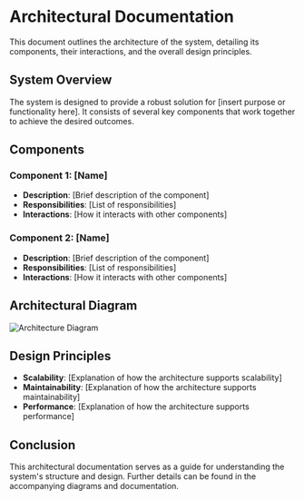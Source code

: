 # Architectural Documentation

This document outlines the architecture of the system, detailing its components, their interactions, and the overall design principles.

## System Overview

The system is designed to provide a robust solution for [insert purpose or functionality here]. It consists of several key components that work together to achieve the desired outcomes.

## Components

### Component 1: [Name]

- **Description**: [Brief description of the component]
- **Responsibilities**: [List of responsibilities]
- **Interactions**: [How it interacts with other components]

### Component 2: [Name]

- **Description**: [Brief description of the component]
- **Responsibilities**: [List of responsibilities]
- **Interactions**: [How it interacts with other components]

## Architectural Diagram

![Architecture Diagram](diagrams/architecture.puml)

## Design Principles

- **Scalability**: [Explanation of how the architecture supports scalability]
- **Maintainability**: [Explanation of how the architecture supports maintainability]
- **Performance**: [Explanation of how the architecture supports performance]

## Conclusion

This architectural documentation serves as a guide for understanding the system's structure and design. Further details can be found in the accompanying diagrams and documentation.